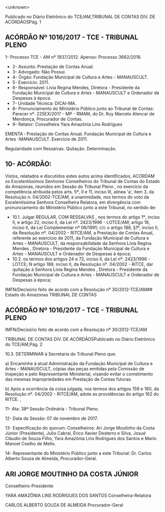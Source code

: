&lt;unknown&gt;

Publicado  no  Diário Eletrônico do TCE/AM,TRIBUNAL DE CONTAS DIV. DE  ACÓRDÃOSPág. 1

## ACÓRDÃO Nº 1016/2017 - TCE - TRIBUNAL PLENO

1- Processo TCE - AM nº 1937/2012. Apenso: Processo 3662/2016.

- 2- Assunto: Prestação de Contas Anual.
- 3- Advogado: Não Possui.
- 4- Órgão: Fundação Municipal de Cultura e Artes - MANAUSCULT.
- 5- Exercício: 2011.
- 6- Responsável: Lívia Regina Mendes, Diretora - Presidente da Fundação Municipal de Cultura e Artes - MANAUSCULT e Ordenador de Despesas à época.
- 7- Unidade Técnica: DICAI-MA.
- 8- Pronunciamento do Ministério Público junto ao Tribunal de Contas: Parecer nº. 225EX/2017 - MP - RMAM, do Dr. Ruy Marcelo Alencar de Mendonça, Procurador de Contas.
- 9- Relator: Conselheira Yara Amazônia Lins Rodrigues

EMENTA :  Prestação  de  Contas  Anual.  Fundação Municipal de Cultura e Artes -MANAUSCULT. Exercício de 2011.

Regularidade com Ressalvas. Quitação. Determinação.

## 10-  ACÓRDÃO:

Vistos, relatados e discutidos estes autos acima identificados, ACORDAM os Excelentíssimos Senhores Conselheiros do Tribunal de Contas do Estado do Amazonas, reunidos em Sessão do Tribunal Pleno , no exercício da competência atribuída pelos arts. 5º, II e 11, inciso III, alínea 'a', item 3, da Resolução n. 04/2002-TCE/AM, à unanimidade, nos  termos  do  voto  da  Excelentíssima  Senhora  Conselheira  Relatora,  em divergência com pronunciamento do Ministério Público junto a este Tribunal, no sentido de:

- 10.1.  Julgar REGULAR, COM RESSALVAS ,  nos  termos do artigo 1º, inciso II,  e  artigo  22,  inciso  II,  da  Lei  nº.  2423/1996  -  LOTCE/AM; artigo 18, inciso II, da Lei Complementar nº 06/1991; c/c o artigo 188, §1º, inciso II, da Resolução nº. 04/2002 - RITCE/AM, a Prestação de Contas Anual, referente  ao  exercício  de  2011,  da  Fundação  Municipal  de  Cultura  e Artes -  MANAUSCULT, da responsabilidade da Senhora Lívia Regina Mendes , Diretora - Presidente da Fundação Municipal de Cultura e Artes - MANAUSCULT e Ordenador de Despesas à época;
- 10.2. os termos dos artigos 24 e 72, inciso II, da Lei nº. 2423/1996 - LOTCE; N artigo 189, inciso II, da Resolução nº. 04/2002 - RITCE, dar quitação à Senhora Lívia  Regina  Mendes , Diretora  -  Presidente  da  Fundação Municipal de Cultura e Artes - MANAUSCULT e Ordenador de Despesas à época;

IMFN/Decisório feito de acordo com a Resolução nº 30/2012-TCE/AM## Estado do Amazonas TRIBUNAL DE CONTAS

## ACÓRDÃO Nº 1016/2017 - TCE - TRIBUNAL PLENO

IMFN/Decisório feito de acordo com a Resolução nº 30/2012-TCE/AM

TRIBUNAL DE CONTAS DIV. DE  ACÓRDÃOSPublicado  no  Diário Eletrônico do TCE/AM,Pág. 2

10.3.  DETERMINAR à Secretaria do Tribunal Pleno que:

a) Encaminhe à atual Administração da Fundação Municipal de Cultura e Artes  -  MANAUSCULT,  cópias  das  peças  emitidas  pela  Comissão  de Inspeção e pelo Representante Ministerial, visando evitar o cometimento das mesmas impropriedades em Prestação de Contas futuras.

b) Após a ocorrência da coisa julgada, nos termos dos artigos 159 e 160, da Resolução nº. 04/2002 - RITCE/AM, adote as providências do artigo 162  do RITCE. ,

11- Ata: 38ª Sessão Ordinária - Tribunal Pleno.

12- Data da Sessão: 07 de novembro de 2017.

13- Especificação  do  quorum: Conselheiros: Ari Jorge Moutinho  da  Costa  Júnior (Presidente),  Julio  Cabral,  Érico  Xavier  Desterro  e  Silva,  Josué  Cláudio  de  Souza Filho, Yara Amazônia Lins Rodrigues dos Santos e Mario Manoel Coelho de Mello.

14-  Representante  do  Ministério  Público  junto  a  este Tribunal: Dr. Carlos  Alberto Souza de Almeida, Procurador-Geral.

## ARI JORGE MOUTINHO DA COSTA JÚNIOR

Conselheiro-Presidente

YARA AMAZÔNIA LINS RODRIGUES DOS SANTOS Conselheira-Relatora

CARLOS ALBERTO SOUZA DE ALMEIDA Procurador-Geral
